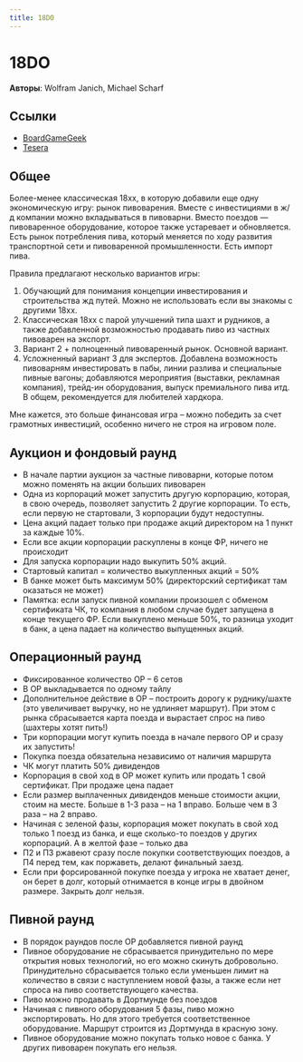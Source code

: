 ```yaml
---
title: 18DO
---
```


# 18DO

**Авторы**: Wolfram Janich, Michael Scharf

## Ссылки

* [BoardGameGeek](https://boardgamegeek.com/boardgame/238957/18do-dortmund)
* [Tesera](https://tesera.ru/game/18do/)

## Общее

Более-менее классическая 18хх, в которую добавили еще одну экономическую игру:
рынок пивоварения. Вместе с инвестициями в ж/д компании можно вкладываться в
пивоварни. Вместо поездов — пивоваренное оборудование, которое также устаревает
и обновляется. Есть рынок потребления пива, который меняется по ходу развития
транспортной сети и пивоваренной промышленности. Есть импорт пива.

Правила предлагают несколько вариантов игры:
1. Обучающий для понимания концепции инвестирования и строительства жд путей.
Можно не использовать если вы знакомы с другими 18хх.
2. Классическая 18хх с парой улучшений типа шахт и рудников, а также добавленной
возможностью продавать пиво из частных пивоварен на экспорт.
3. Вариант 2 + полноценный пивоваренный рынок. Основной вариант.
4. Усложненный вариант 3 для экспертов. Добавлена возможность пивоварням
инвестировать в пабы, линии разлива и специальные пивные вагоны; добавляются
мероприятия (выставки, рекламная компания), трейд-ин оборудования, выпуск
премиального пива итд. В общем, рекомендуется для любителей хардкора.

Мне кажется, это больше финансовая игра – можно победить за счет грамотных
инвестиций, особенно ничего не строя на игровом поле.

## Аукцион и фондовый раунд

* В начале партии аукцион за частные пивоварни, которые потом можно поменять на
акции больших пивоварен
* Одна из корпораций может запустить другую корпорацию, которая, в свою очередь,
позволяет запустить 2 другие корпорации. То есть, если первую не стартовали,
3 корпорации будут недоступны.
* Цена акций падает только при продаже акций директором на 1 пункт за каждые 10%.
* Если все акции корпорации раскуплены в конце ФР, ничего не происходит
* Для запуска корпорации надо выкупить 50% акций.
* Стартовый капитал = количество выкупленных акций = 50%
* В банке может быть максимум 50% (директорский сертификат там оказаться не может)
* Памятка: если запуск пивной компании произошел с обменом сертификата ЧК, то
компания в любом случае будет запущена в конце текущего ФР. Если выкуплено
меньше 50%, то разница уходит в банк, а цена падает на количество выпущенных акций.

## Операционный раунд

* Фиксированное количество ОР – 6 сетов
* В ОР выкладывается по одному тайлу
* Дополнительное действие в ОР – построить дорогу к руднику/шахте (это увеличивает
выручку, но не удлиняет маршрут). При этом с рынка сбрасывается карта поезда и
вырастает спрос на пиво (шахтеры хотят пить!)
* Три корпорации могут купить поезда в начале первого ОР и сразу их запустить!
* Покупка поезда обязательна независимо от наличия маршрута
* ЧК могут платить 50% дивидендов
* Корпорация в свой ход в ОР может купить или продать 1 свой сертификат. При продаже
цена падает
* Если размер выплаченных дивидендов меньше стоимости акции, стоим на месте.
Больше в 1-3 раза – на 1 вправо. Больше чем в 3 раза – на 2 вправо.
* Начиная с зеленой фазы, корпорация может покупать в свой ход только 1 поезд из
банка, и еще сколько-то поездов у других корпораций. А в желтой фазе – только два
* П2 и П3 ржавеют сразу после покупки соответствующих поездов, а П4 перед тем,
как поржаветь, делают финальный заезд.
* Если при форсированной покупке поезда у игрока не хватает денег, он берет в
долг, который отнимается в конце игры в двойном размере. Закрыть долг нельзя.

## Пивной раунд

* В порядок раундов после ОР добавляется пивной раунд
* Пивное оборудование не сбрасывается принудительно по мере открытия новых
технологий, но его можно скинуть добровольно. Принудительно сбрасывается только
если уменьшен лимит на количество в связи с наступлением новой фазы, а также
если нет спроса на пиво соответствующего качества.
* Пиво можно продавать в Дортмунде без поездов
* Начиная с пивного оборудования 5 фазы, пиво можно экспортировать. Но для этого
требуется соответственное оборудование. Маршрут строится из Дортмунда в красную зону.
* Пивное оборудование можно покупать только новое с банка. У других пивоварен покупать его нельзя.

